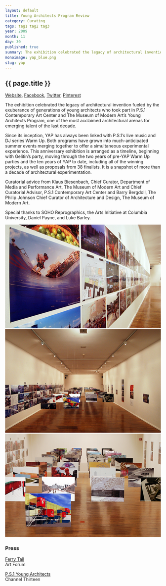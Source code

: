 ```yaml
---
layout: default
title: Young Architects Program Review
category: Curating
tags: tag1 tag2 tag3
year: 2009
month: 11
day: 30
published: true
summary: The exhibition celebrated the legacy of architectural invention fueled by the exuberance of generations of young architects who took part in P.S.1  Contemporary Art Center and The Museum of Modern Art’s Young Architects Program, one of the most acclaimed architectural arenas for emerging talent of the last decade. 
monoimage: yap_blue.png
slug: yap
---
```


<div class="container project-page">
	<div class="row-fluid project-header">	
		<div class="span8 offset4">
		  <h2>{{ page.title }}</h2>
		  <div class="project-links standard">
		  	<a class="inline" href="http://www.experimentsinmotion.com" target="_blank">Website</a>, <a class="inline" href="http://www.experimentsinmotion.com" target="_blank">Facebook</a>, <a class="inline" href="http://www.experimentsinmotion.com" target="_blank">Twitter</a>, <a class="inline" href="http://www.experimentsinmotion.com" target="_blank">Pinterest</a>
		  </div><!-- /.project-links -->
		  <div class="project-description">
		  	<p>The exhibition celebrated the legacy of architectural invention fueled by the exuberance of generations of young architects who took part in P.S.1  Contemporary Art Center and The Museum of Modern Art’s Young Architects Program, one of the most acclaimed architectural arenas for emerging talent of the last decade. </p>
		  	<p>Since its inception, YAP has always been linked with P.S.1’s live music and DJ series Warm Up. Both programs have grown into much-anticipated summer events merging together to offer a simultaneous experimental experience. This anniversary exhibition is arranged as a timeline, beginning with Gelitin’s party, moving through the two years of pre-YAP Warm Up parties and the ten years of YAP to date, including all of the winning projects, as well as proposals from 38 finalists. It is a snapshot of more than a decade of architectural experimentation.</p>
		  </div><!-- /.project-description -->
		  <div class="project-addendum">
		  	<p>Curatorial advice from Klaus Biesenbach, Chief Curator, Department of Media and Performance Art, The Museum of Modern Art and Chief Curatorial Advisor, P.S.1 Contemporary Art Center and Barry Bergdoll, The Philip Johnson Chief Curator of Architecture and Design, The Museum of Modern Art.</p>
		  	<p>Special thanks to SOHO Reprographics, the Arts Initiative at Columbia University, Daniel Payne, and Luke Barley.</p>
		  </div><!-- /.project-addendum -->
		</div><!-- /.span8 -->
	</div><!-- /.project-header -->
	<div class="container project-gallery">
		<div class="row-fluid">
			<div class="span16 gallery-image">
				<img src="/img/projects/yap/yap01.png">
			</div>
		</div>
		<div class="row-fluid">
			<div class="span16 gallery-image">
				<img src="/img/projects/yap/yap02.png">
			</div>
		</div>
		<div class="row-fluid">
			<div class="span16 gallery-image">
				<img src="/img/projects/yap/yap03.png">
			</div>
		</div>
	</div><!-- /.project-gallery -->
	<div class="container project-press standard">
		<div class="row-fluid">
			<div class="span8">
				<h3>Press</h3>
				<p>
					<a target="_blank" href="http://artforum.com/diary/id=23198">Ferry Tail</a><br>
					Art Forum
				</p>
				<p>
					<a target="_blank" href="http://www.thirteen.org/sundayarts/video/ps1s-young-architects-program/340/#.UO3X9onjlfQ">P.S.1 Young Architects</a><br>
					Channel Thirteen
				</p>
			</div>
		</div>
	</div>
</div><!-- /.container .project-page -->

